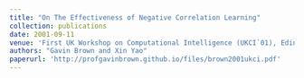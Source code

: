 ```yaml
---
title: "On The Effectiveness of Negative Correlation Learning"
collection: publications
date: 2001-09-11
venue: 'First UK Workshop on Computational Intelligence (UKCI`01), Edinburgh.'
authors: "Gavin Brown and Xin Yao"
paperurl: 'http://profgavinbrown.github.io/files/brown2001ukci.pdf'
---
```

